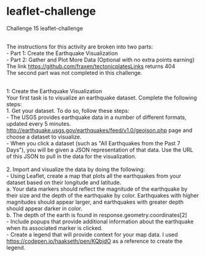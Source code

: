# leaflet-challenge<br>
Challenge 15 leaflet-challenge<br><br>

The instructions for this activity are broken into two parts:<br>
    - Part 1: Create the Earthquake Visualization<br>
    - Part 2: Gather and Plot More Data (Optional with no extra points earning) <br>
        The link https://github.com/fraxen/tectonicplatesLinks returns 404<br>
        The second part was not completed in this challenge. <br><br>

1: Create the Earthquake Visualization<br>
    Your first task is to visualize an earthquake dataset. Complete the following steps:<br>
    1. Get your dataset. To do so, follow these steps:<br>
    - The USGS provides earthquake data in a number of different formats, updated every 5 minutes. http://earthquake.usgs.gov/earthquakes/feed/v1.0/geojson.php page and choose a dataset to visualize.<br> 
    - When you click a dataset (such as "All Earthquakes from the Past 7 Days"), you will be given a JSON representation of that data. Use the URL of this JSON to pull in the data for the visualization.<br><br>
    2. Import and visualize the data by doing the following:<br>
    - Using Leaflet, create a map that plots all the earthquakes from your dataset based on their longitude and latitude.<br>
        a. Your data markers should reflect the magnitude of the earthquake by their size and the depth of the earthquake by color.
           Earthquakes with higher magnitudes should appear larger, and earthquakes with greater depth should appear darker in color.<br>
        b. The depth of the earth is found in response.geometry.coordinates[2]<br>
    - Include popups that provide additional information about the earthquake when its associated marker is clicked.<br>
    - Create a legend that will provide context for your map data. I used https://codepen.io/haakseth/pen/KQbjdO as a reference to create the legend. 
    

